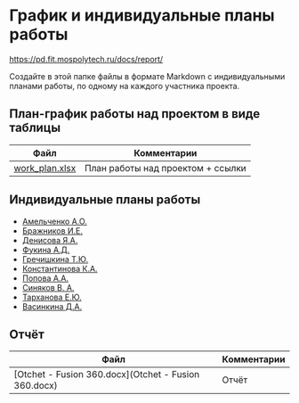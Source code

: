 # График и индивидуальные планы работы

https://pd.fit.mospolytech.ru/docs/report/

Создайте в этой папке файлы в формате Markdown с индивидуальными планами работы, по одному на каждого участника проекта.

## План-график работы над проектом в виде таблицы

| Файл| Комментарии                                    |
| ------------------------------------------------ | ---------------------------------------------- |
| [work_plan.xlsx](work_plan.xlsx)                             | План работы над проектом + ссылки |

## Индивидуальные планы работы

- [Амельченко А.О.](Amel'chenko.md)
- [Бражников И.Е.](Brazhnikov.md)
- [Денисова Я.А.](Denisova.md)
- [Фукина А.Д.](Fukina.md)
- [Гречишкина Т.Ю.](Grechishkina.md)
- [Константинова К.А.](Konstantinova.md)
- [Попова А.А.](Popova.md)
- [Синяков В. А.](Sinyakov.md)
- [Тарханова Е.Ю.](Tarkhanova.md)
- [Васинкина Д.А.](Vasinkina.md)


## Отчёт

| Файл| Комментарии                                    |
| ------------------------------------------------ | ---------------------------------------------- |
| [Otchet - Fusion 360.docx](Otchet - Fusion 360.docx)                             | Отчёт |
